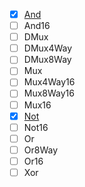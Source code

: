 - [x] [And](https://github.com/ackintosh/nand2tetris/blob/master/01/And.hdl)
- [ ] And16
- [ ] DMux
- [ ] DMux4Way
- [ ] DMux8Way
- [ ] Mux
- [ ] Mux4Way16
- [ ] Mux8Way16
- [ ] Mux16
- [x] [Not](https://github.com/ackintosh/nand2tetris/blob/master/01/Not.hdl)
- [ ] Not16
- [ ] Or
- [ ] Or8Way
- [ ] Or16
- [ ] Xor
